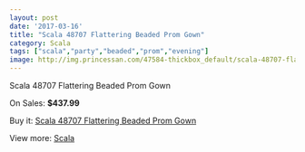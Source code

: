 ```yaml
---
layout: post
date: '2017-03-16'
title: "Scala 48707 Flattering Beaded Prom Gown"
category: Scala
tags: ["scala","party","beaded","prom","evening"]
image: http://img.princessan.com/47584-thickbox_default/scala-48707-flattering-beaded-prom-gown.jpg
---
```

Scala 48707 Flattering Beaded Prom Gown

On Sales: **$437.99**
<a href="https://www.princessan.com/en/scala/21642-scala-48707-flattering-beaded-prom-gown.html"><amp-img layout="responsive" width="600" height="600" src="//img.princessan.com/47584-thickbox_default/scala-48707-flattering-beaded-prom-gown.jpg" alt="Scala 48707 Flattering Beaded Prom Gown 0" /></a>
<a href="https://www.princessan.com/en/scala/21642-scala-48707-flattering-beaded-prom-gown.html"><amp-img layout="responsive" width="600" height="600" src="//img.princessan.com/47588-thickbox_default/scala-48707-flattering-beaded-prom-gown.jpg" alt="Scala 48707 Flattering Beaded Prom Gown 1" /></a>
<a href="https://www.princessan.com/en/scala/21642-scala-48707-flattering-beaded-prom-gown.html"><amp-img layout="responsive" width="600" height="600" src="//img.princessan.com/47587-thickbox_default/scala-48707-flattering-beaded-prom-gown.jpg" alt="Scala 48707 Flattering Beaded Prom Gown 2" /></a>
<a href="https://www.princessan.com/en/scala/21642-scala-48707-flattering-beaded-prom-gown.html"><amp-img layout="responsive" width="600" height="600" src="//img.princessan.com/47586-thickbox_default/scala-48707-flattering-beaded-prom-gown.jpg" alt="Scala 48707 Flattering Beaded Prom Gown 3" /></a>
<a href="https://www.princessan.com/en/scala/21642-scala-48707-flattering-beaded-prom-gown.html"><amp-img layout="responsive" width="600" height="600" src="//img.princessan.com/47585-thickbox_default/scala-48707-flattering-beaded-prom-gown.jpg" alt="Scala 48707 Flattering Beaded Prom Gown 4" /></a>

Buy it: [Scala 48707 Flattering Beaded Prom Gown](https://www.princessan.com/en/scala/21642-scala-48707-flattering-beaded-prom-gown.html "Scala 48707 Flattering Beaded Prom Gown")

View more: [Scala](https://www.princessan.com/en/55-scala "Scala")